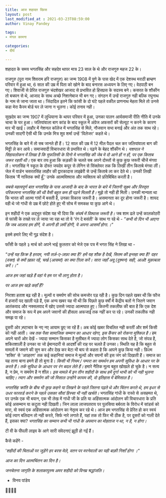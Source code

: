 ```yaml
---
title: आज शहादत दिवस
layout: post
last_modified_at : 2021-03-23T08:59:00
author: Vinay Pandey

tags:
- मंगल कामना

categories:
- दीर्घ

---
```


शहादत के समय भगतसिंह और सहदेव थापर मात्र 23 साल के थे और राजगुरु महज 22 के। 

राजगुरु (पूरा नाम शिवराम हरि राजगुरु) का जन्म 1908 में पुणे के पास खेद में एक देशस्थ मराठी ब्राम्हण  परिवार में हुआ था, 6 साल की उम्र में पिता को खोने के बाद बनारस अध्ययन के लिए गए। वेदपाठी बन गए। शिवाजी से प्रेरित राजगुरु चंदशेखर आजाद से प्रभावित हो हिसप्रस के सदस्य बने। कसरत के शौकीन तो बचपन से थे, आजाद के साथ अच्छे निशानेबाज भी बन गए। संगठन में उन्हें राजगुरु नही बल्कि रघुनाथ के नाम से जाना जाता था। जिंदादिल इतने कि फांसी के दो घंटे पहले वकील प्राणनाथ मेहता मिले तो उनसे कहा मेरा कैरम बोर्ड घर ले जाना न भूलना। कोई तनाव नही।

सुखदेव का जन्म 1907 में लुधियाना के थापर परिवार में हुआ, उनका पालन आर्यसमाजी रीति नीति में उनके चाचा के घर हुआ। जलियांवाला बाग कांड के बाद स्कूल में अंग्रेज अफसरों की सेल्यूट न करने के कारण मार भी खाई। लाहौर में नेशनल कॉलेज में भगतसिंह से मिले, नौजवान सभा बनाई और अंत तक साथ रहे। उनकी सादगी ऐसी थी कि उनके मित्र शुव शर्मा उन्हें 'विलेजर' कहते थे।

भगतसिंह के बारे में तो सब जानते ही हैं। 12 साल की उम्र में 12 मील पैदल चल कर जलियांवाला बाग की मिट्टी ले कर आये। समाजवादी विचारधारा से प्रभावित थे। पढ़ने के बेहद शौकीन थे। *यशपाल ने सिंहावलोकन में लिखा है कि मुफलिसी के दिनो मे भगतसिंह की जेब मे दो आने हों न हों, पर एक किताब जरूर रहती थी।* एक बार तय हुआ कि कड़की के चलते सब अपने दोस्तों से कुछ कुछ जरूरी चीजें मंगवा लें। भगतसिंह ने स्कूल के दोस्त जयदेव कपूर से लेनिन से सिंक्लेयर तक कि लिखीं तीन किताबे मंगवा लीं। जेल में वार्डन चसरतसिंह लाहौर की द्वारकादास लाइब्रेरी से उन्हें किताबे ला कर देते थे। उनकी लिखी किताब  'मैं नास्तिक क्यों हूँ,' उनके आत्मविश्वास और व्यक्तित्व को प्रतिबिंबित करती है।

*सबसे महत्वपूर्ण बात भगतसिंह के पास आजादी के बाद के भारत के बारे में जितनी सूक्ष्म और विस्तृत परिकल्पना भगतसिंह की थी वैसी बहुत कम ही पढ़ने मिलती है।* मुझे तो नही ही मिली। उनकी मान्यता था कि भारत की आत्मा गांवों में बसती है, उनका विकास जरूरी है। असमानता का दूर होना जरूरी है। शायद वही थे जो गांधी से उम्र में छोटे होते हुए भी सोच में समकक्ष या कुछ आगे थे। 

इन शहीदों ने एक अद्भुत संदेश यह भी दिया कि *संघर्ष में विश्वास जरूरी है।* जब शाम ढले उन्हें कालकोठरी से फांसी के तख्ते पर ले जाया जा रहा था तो वे 'रंग दे बसंती' के साथ गा रहे थे - 
_"कभी वो दिन भी आएगा_ 
_कि जब आज़ाद हम होंगें,_
_ये अपनी ही ज़मीं होगी,_
_ये अपना आसमाँ होगा.।"_

इसमे हमारे लिए भी गूढ़ संदेश है।

फाँसी के पहले ३ मार्च को अपने भाई कुलतार को भेजे एक पत्र में भगत सिंह ने लिखा था -

_"उन्हें यह फ़िक्र है हरदम,_
_नयी तर्ज़-ए-ज़फ़ा क्या है?_
_हमें यह शौक है देखें,_
_सितम की इन्तहा क्या है?_
_दहर (वक्त) से क्यों ख़फ़ा रहें,_
_चर्ख (आसमां) का क्या ग़िला करें।_
_सारा जहाँ अदू (दुश्मन) सही,_
_आओ! मुक़ाबला करें।।"_

*आज हम जहां खड़े हैं वहां ये हम पर भी लागू होता है।*

*पर आज हम खड़े कहाँ हैं?*

निराशा हताश बढ़ रही है। मूल्यों व समर्पण की सोच कमजोर पड़ रही है। कुछ दिन पहले खबर थी कि फौज में हजारों पद खाली पड़े हैं, एक अन्य खबर यह भी थी कि पिछले कुछ वर्षों में केंद्रीय बलों ने जितने जवान आतंकवाद और नक्सलवाद में खोए उससे ज्यादा  आत्मघात हुए। कितनी तकलीफ की बात है कि एक देश और समाज के रूप में हम अपने जवानों की हौसला अफजाई तक नहीं कर पा रहे। उनकी तकलीफ नही समझ पा रहे। 

दूसरी ओर भ्र्ष्टाचार के नए नए आयाम छुए जा रहें हैं। अब कोई खबर विचलित नही करतीं और शर्म किसी को नही आती। *जब तक पैसा सामाजिक सम्मान का आधार रहेगा, इस कैंसर को रोकना मुश्किल है।* हम अपने चारों ओर देखें - ज्यादा सम्मान किसका है मुसीबत में ज्यादा लोग किसका साथ देते है, जो संपन्न है, शकितशाली है उनका या जो ईमानदारी से आदर्शों की राह पर चलते हैं उनका। स्थिति यह है कि बहुत से मामलों में जमाने की सुन कर और देख कर बेटा भी बाप से कहता है कि आपने कुछ किया नही। फ़िल्म 'शक्ति' से 'अपहरण' तक कई कहानियां समाज मे मूल्यों और सपनों की इस जंग को दिखाती हैं। समाज का यह ताना बाना हमने ही तो बुना है। *किसी भी नियम / पम्परा का समर्थन हम अपनी सुविधा के आधार पर के करते हैं। तर्क सुविधा के आधार पर रंग बदल लेते हैं।* हमारे नैतिक मूल्य बहुत खोखले हो चुके है। न सत्य है, न प्रेम, न समर्पण है न शील। *इस मामले में इन तीन शहीदों के साथ हमें दुर्गा भाभी को भी नही भूलना चाहिए। त्याग और समर्पण की  जो मिसाल उन्होंने कायम की, वो इतिहास में बेमिसाल है।*

 *भगतसिंह क्रांति के बीच भी कुछ कहने या लिखने के पहले जितना पढ़ते थे और चिंतन करते थे, हम इधर से उधर फारवर्ड करने के पहले उसका सौवां हिस्सा भी नही खर्चते।* भगतसिंह गांधी के रास्ते से असहमत थे, पर उनके एक भी बयान, एक भी लेख में गांधी जी के प्रति या अहिंसात्मक आंदोलन की विचारधारा के प्रति कोई असम्मान या कटुता नही दिखती। जिन लाला लाजपतराय पर पुलसिया बर्बरता के विरोध में सांडर्स को मारा, वो स्वयं एक अहिंसात्मक आंदोलन का नेतृत्व कर रहे थे। आज हम भगतसिंह से प्रेरित हो कर स्वयं कोई त्याग बलिदान तो नही करते, सिर्फ नारे लगाते हैं, यहां तक तो फिर भी ठीक है, पर दूसरों को गाली देते हैं, इसका क्या? *भगतसिंह का सम्मान कभी भी गांधी के अपमान का मोहताज न था, न है, न होगा।*

टी वी के पीपली लाइव के आगे सारी संवेदनाएं झूठी हो गईं हैं। 

कैसे कहेंगे -

_'शहीदों की चिताओं पर जुड़ेंगे हर बरस मेले,_
_वतन पर मरनेवालों का यही बाक़ी निशाँ होगा ।"_

*आज का दिन आत्मचिंतन का दिन है।*

*जनचेतना जागृति के शलाकापुरुष अमर शहीदो को विनम्र श्रद्धांजलि।*

- विनय पांडेय

🙏🌷🌷🙏
